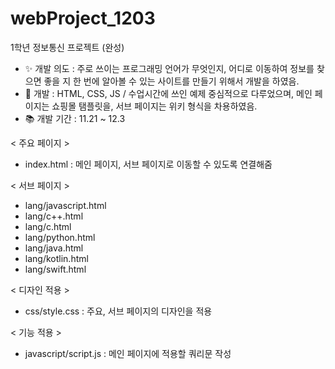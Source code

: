 # webProject_1203
1학년 정보통신 프로젝트 (완성)

- ✨ 개발 의도 : 주로 쓰이는 프로그래밍 언어가 무엇인지, 어디로 이동하여 정보를 찾으면 좋을 지 한 번에 알아볼 수 있는 사이트를 만들기 위해서 개발을 하였음.
- 📌 개발 : HTML, CSS, JS / 수업시간에 쓰인 예제 중심적으로 다루었으며, 메인 페이지는 쇼핑몰 탬플릿을, 서브 페이지는 위키 형식을 차용하였음.
- 📚 개발 기간 : 11.21 ~ 12.3

< 주요 페이지 >
- index.html : 메인 페이지, 서브 페이지로 이동할 수 있도록 연결해줌

< 서브 페이지 >
- lang/javascript.html
- lang/c++.html
- lang/c.html
- lang/python.html
- lang/java.html
- lang/kotlin.html
- lang/swift.html

< 디자인 적용 >
- css/style.css : 주요, 서브 페이지의 디자인을 적용

< 기능 적용 >
- javascript/script.js : 메인 페이지에 적용할 쿼리문 작성
